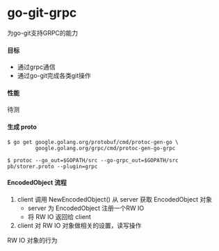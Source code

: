 # go-git-grpc

为go-git支持GRPC的能力

#### 目标

- 通过grpc通信
- 通过go-git完成各类git操作

#### 性能

待测

#### 生成 proto

```
$ go get google.golang.org/protobuf/cmd/protoc-gen-go \
         google.golang.org/grpc/cmd/protoc-gen-go-grpc

$ protoc --go_out=$GOPATH/src --go-grpc_out=$GOPATH/src pb/storer.proto --plugin=grpc
```

#### EncodedObject 流程

1. client 调用 NewEncodedObject() 从 server 获取 EncodedObject 对象
    - server 为 EncodedObject 注册一个RW IO 
    - 将 RW IO 返回给 client
2. client 对 RW IO 对象做相关的设置，读写操作

RW IO 对象的行为

